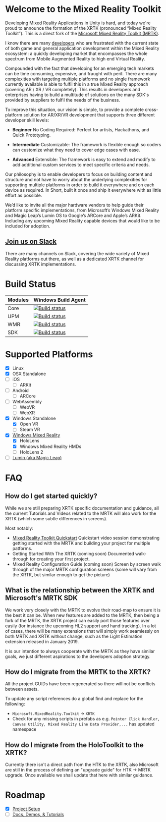 # Welcome to the Mixed Reality Toolkit

Developing Mixed Reality Applications in Unity is hard, and today we're proud to announce the formation of the XRTK (pronounced “Mixed Reality Toolkit”). This is a direct fork of the [Microsoft Mixed Reality Toolkit (MRTK)](https://github.com/Microsoft/MixedRealityToolkit-Unity).

I know there are many [developers](./CONTRIBUTORS.md) who are frustrated with the current state of both game and general application development within the Mixed Reality ecosystem: a quickly developing market that encompasses the whole spectrum from Mobile Augmented Reality to high end Virtual Reality.

Compounded with the fact that developing for an emerging tech markets can be time consuming, expensive, and fraught with peril. There are many complexities with targeting multiple platforms and no single framework currently available is able to fulfil this in a true Mixed Reality approach (covering AR / XR / VR completely). This results in developers and enterprises having to build a multitude of solutions on the many SDK's provided by suppliers to fulfil the needs of the business.

To improve this situation, our vision is simple, to provide a complete cross-platform solution for AR/XR/VR development that supports three different developer skill levels:

- **Beginner** No Coding Required: Perfect for artists, Hackathons, and Quick Prototyping.

- **Intermediate** Customizable: The framework is flexible enough so coders can customize what they need to cover edge cases with ease.

- **Advanced** Extensible: The framework is easy to extend and modify to add additional custom services to meet specific criteria and needs.

Our philosophy is to enable developers to focus on building content and structure and not have to worry about the underlying complexities for supporting multiple platforms in order to build it everywhere and on each device as required.  In Short, built it once and ship it everywhere with as little effort as possible.

We’d like to invite all the major hardware vendors to help guide their platform specific implementations, from Microsoft’s Windows Mixed Reality and Magic Leap’s Lumin OS to Google’s ARCore and Apple’s ARKit.  Including any upcoming Mixed Reality capable devices that would like to be included for adoption.

## [Join us on Slack](https://holodevelopersslack.azurewebsites.net/)

There are many channels on Slack, covering the wide variety of Mixed Reality platforms out there, as well as a dedicated XRTK channel for discussing XRTK implementations.

# Build Status

| Modules | Windows Build Agent |
|---|---|
|Core|[![Build status](https://dev.azure.com/xrtk/Mixed%20Reality%20Toolkit/_apis/build/status/Mixed%20Reality%20Toolkit-CI)](https://dev.azure.com/xrtk/Mixed%20Reality%20Toolkit/_build/latest?definitionId=2)|
|UPM|[![Build status](https://dev.azure.com/xrtk/Mixed%20Reality%20Toolkit/_apis/build/status/XRTK.UpmGitExtension%20Master%20Build)](https://dev.azure.com/xrtk/Mixed%20Reality%20Toolkit/_build/latest?definitionId=19)|
|WMR|[![Build status](https://dev.azure.com/xrtk/Mixed%20Reality%20Toolkit/_apis/build/status/XRTK.WMR%20Master%20Build)](https://dev.azure.com/xrtk/Mixed%20Reality%20Toolkit/_build/latest?definitionId=21)|
|SDK|[![Build status](https://dev.azure.com/xrtk/Mixed%20Reality%20Toolkit/_apis/build/status/XRTK.SDK%20Master%20Build)](https://dev.azure.com/xrtk/Mixed%20Reality%20Toolkit/_build/latest?definitionId=23)|

# Supported Platforms

- [x] Linux
- [x] OSX Standalone
- [ ] iOS
    - [ ] ARKit
- [ ] Android
    - [ ] ARCore
- [ ] WebAssembly
    - [ ] WebVR
    - [ ] WebXR
- [x] Windows Standalone
    - [x] Open VR
    - [ ] Steam VR
- [x] [Windows Mixed Reality](https://github.com/XRTK/WindowsMixedReality)
    - [x] HoloLens
    - [x] Windows Mixed Reality HMDs
    - [ ] HoloLens 2
- [ ] [Lumin (aka Magic Leap)](https://github.com/XRTK/Lumin)

# FAQ

## How do I get started quickly?

While we are still preparing XRTK specific documentation and guidance, all the current Tutorials and Videos related to the MRTK will also work for the XRTK (which some subtle differences in screens).

Most notably:

* [Mixed Reality Toolkit Quickstart](https://www.youtube.com/watch?v=-ODnfcv5Rzg) Quickstart video session demonstrating getting started with the MRTK and building your project for multiple patforms.
* Getting Started With The XRTK (coming soon) Documented walk-through for creating your first project.
* Mixed Reality Configuration Guide (coming soon) Screen by screen walk through of the major MRTK configuration screens (some will vary from the XRTK, but similar enough to get the picture)

## What is the relationship between the XRTK and Microsoft's MRTK SDK

We work very closely with the MRTK to evolve their road-map to ensure it is the best it can be.  When new features are added to the MRTK, then being a fork of the MRTK, the XRTK project can easily port those features over easily (for instance the upcoming HL2 support and hand tracking).
In a lot of cases, there will be many extensions that will simply work seamlessly on both MRTK and XRTK without change, such as the Light Estimation extension released in January 2019.

It is our intention to always cooperate with the MRTK as they have similar goals, we just different aspirations to the developers adoption strategy.

## How do I migrate from the MRTK to the XRTK?

All the project GUIDs have been regenerated so there will not be conflicts between assets.

To update any script references do a global find and replace for the following:
- `Microsoft.MixedReality.Toolkit` -> `XRTK`
- Check for any missing scripts in prefabs as e.g. `Pointer Click Handler, Canvas Utility, Mixed Reality Line Data Provider,...` has updated namespace

## How do I migrate from the HoloToolkit to the XRTK?

Currently there isn't a direct path from the HTK to the XRTK, also Microsoft are still in the process of defining an "upgrade guide" for HTK -> MRTK upgrade.  Once available we shall update that here with similar guidance.

# Roadmap

- [x] [Project Setup](https://github.com/XRTK/XRTK-Core/projects/1)
- [ ] [Docs, Demos, & Tutorials](https://github.com/XRTK/XRTK-Core/projects/2)
